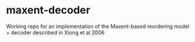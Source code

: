 maxent-decoder
==============

Working repo for an implementation of the Maxent-based reordering model + decoder described in Xiong et al 2006
